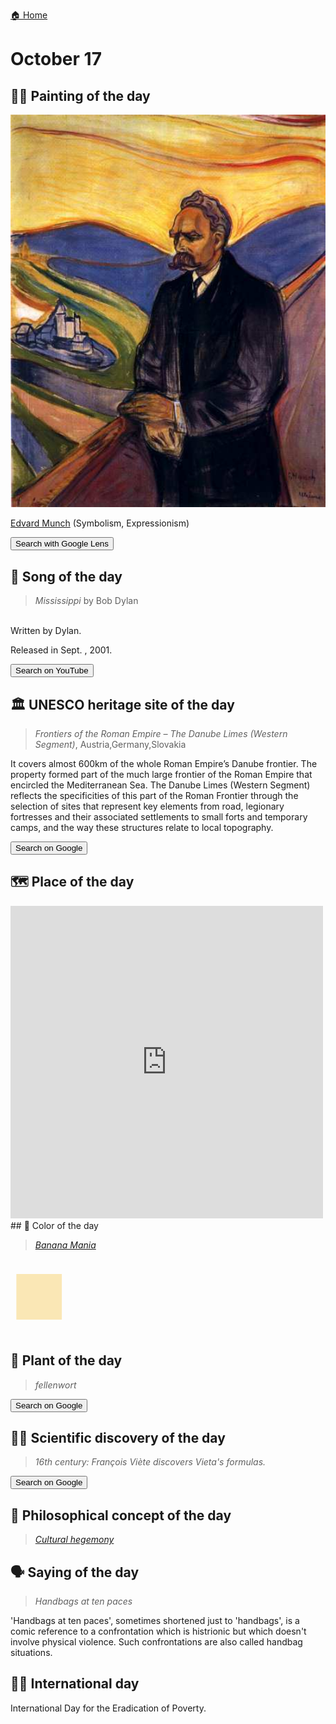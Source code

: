 
[🏠 Home](../../index.md)

# October 17

## 🧑‍🎨 Painting of the day

<img width="600" src="../img/Edvard_Munch_8.jpg">

[Edvard Munch](https://en.wikipedia.org/wiki/Edvard_Munch) (Symbolism, Expressionism)

<button class="btn btn-success"
onclick=" window.open('https://lens.google.com/uploadbyurl?url=https://iretes.github.io/one-a-day/data/img/Edvard_Munch_8.jpg','_blank')">
Search with Google Lens
</button>

## 🎼 Song of the day

> *Mississippi*
by Bob Dylan

<br />Written by Dylan.

Released in Sept. , 2001.

<button class="btn btn-success"
onclick=" window.open('http://www.youtube.com/search?q=Mississippi by Bob Dylan','_blank')">
Search on YouTube
</button>

## 🏛️ UNESCO heritage site of the day

> *Frontiers of the Roman Empire – The Danube Limes (Western Segment)*, Austria,Germany,Slovakia

<p>It covers almost 600km of the whole Roman Empire’s Danube frontier. The property formed part of the much large frontier of the Roman Empire that encircled the Mediterranean Sea. The Danube Limes (Western Segment) reflects the specificities of this part of the Roman Frontier through the selection of sites that represent key elements from road, legionary fortresses and their associated settlements to small forts and temporary camps, and the way these structures relate to local topography. </p>

<button class="btn btn-success"
onclick=" window.open('http://www.google.com/search?q=Frontiers of the Roman Empire – The Danube Limes (Western Segment)','_blank')">
Search on Google
</button>

## 🗺️ Place of the day

<iframe
src="https://www.mapcrunch.com"
name="mapcrunch"
width="500"
height="500"
allowTransparency="true"
scrolling="no"
frameborder="0"
>
</iframe>
## 🎨 Color of the day

> *[Banana Mania](https://en.wikipedia.org/wiki/List_of_Crayola_crayon_colors#Standard_colors)*

<div style="color:#FAE7B5; font-size: 100px;">&#9632;</div>

## 🌿 Plant of the day

> *fellenwort*

<button class="btn btn-success"
onclick=" window.open('http://www.google.com/search?q=fellenwort','_blank')">
Search on Google
</button>

## 🧑‍🔬 Scientific discovery of the day

> *16th century: François Viète discovers Vieta's formulas.*

<button class="btn btn-success"
onclick=" window.open('http://www.google.com/search?q=16th century: François Viète discovers Vieta s formulas.','_blank')"> 
Search on Google
</button>

## 💭 Philosophical concept of the day

> *[Cultural hegemony](https://en.wikipedia.org/wiki/Cultural_hegemony)*

## 🗣️ Saying of the day

> *Handbags at ten paces*

'Handbags at ten paces', sometimes shortened just to 'handbags', is a comic reference to a confrontation which is histrionic but which doesn't involve physical violence. Such confrontations are also called handbag situations. 

## 🏳️‍🌈 International day

International Day for the Eradication of Poverty.